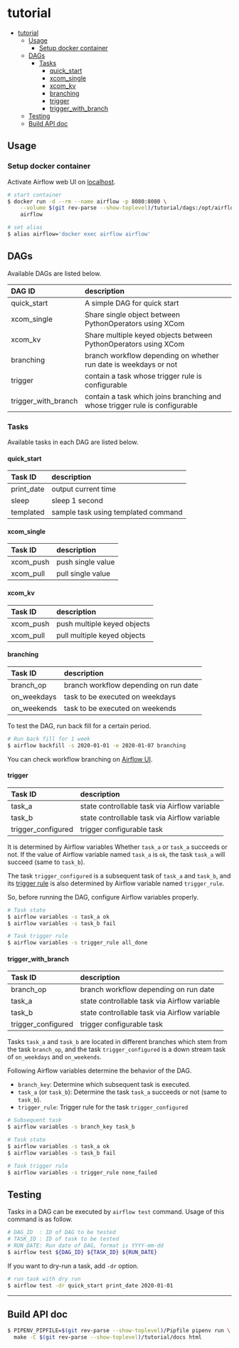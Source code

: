 # tutorial

<!-- TOC -->

- [tutorial](#tutorial)
    - [Usage](#usage)
        - [Setup docker container](#setup-docker-container)
    - [DAGs](#dags)
        - [Tasks](#tasks)
            - [quick_start](#quick_start)
            - [xcom_single](#xcom_single)
            - [xcom_kv](#xcom_kv)
            - [branching](#branching)
            - [trigger](#trigger)
            - [trigger_with_branch](#trigger_with_branch)
    - [Testing](#testing)
    - [Build API doc](#build-api-doc)

<!-- /TOC -->

## Usage

### Setup docker container

Activate Airflow web UI on [localhost](http://localhost:8080).

```bash
# start container
$ docker run -d --rm --name airflow -p 8080:8080 \
    --volume $(git rev-parse --show-toplevel)/tutorial/dags:/opt/airflow/dags \
    airflow

# set alias
$ alias airflow='docker exec airflow airflow'
```

## DAGs

Available DAGs are listed below.

DAG ID|description
:--|:--
quick_start|A simple DAG for quick start
xcom_single|Share single object between PythonOperators using XCom
xcom_kv|Share multiple keyed objects between PythonOperators using XCom
branching|branch workflow depending on whether run date is weekdays or not
trigger|contain a task whose trigger rule is configurable
trigger_with_branch|contain a task which joins branching and whose trigger rule is configurable

### Tasks

Available tasks in each DAG are listed below.

#### quick_start

Task ID|description
:--|:--
print_date|output current time
sleep|sleep 1 second
templated|sample task using templated command

#### xcom_single

Task ID|description
:--|:--
xcom_push|push single value
xcom_pull|pull single value

#### xcom_kv

Task ID|description
:--|:--
xcom_push|push multiple keyed objects
xcom_pull|pull multiple keyed objects

#### branching

Task ID|description
:--|:--
branch_op|branch workflow depending on run date
on_weekdays|task to be executed on weekdays
on_weekends|task to be executed on weekends

To test the DAG, run back fill for a certain period.

```bash
# Run back fill for 1 week
$ airflow backfill -s 2020-01-01 -e 2020-01-07 branching
```

You can check workflow branching on [Airflow UI](http://localhost:8080/admin/airflow/tree?dag_id=branching).

#### trigger

Task ID|description
:--|:--
task_a|state controllable task via Airflow variable
task_b|state controllable task via Airflow variable
trigger_configured|trigger configurable task

It is determined by Airflow variables Whether `task_a` or `task_a` succeeds or not.
If the value of Airflow variable named `task_a` is `ok`, the task `task_a` will succeed (same to `task_b`).

The task `trigger_configured` is a subsequent task of `task_a` and `task_b`, and its [trigger rule](https://airflow.apache.org/docs/apache-airflow/stable/concepts.html#trigger-rules)
is also determined by Airflow variable named `trigger_rule`.

So, before running the DAG, configure Airflow variables properly.

```bash
# Task state
$ airflow variables -s task_a ok
$ airflow variables -s task_b fail

# Task trigger rule
$ airflow variables -s trigger_rule all_done
```

#### trigger_with_branch

Task ID|description
:--|:--
branch_op|branch workflow depending on run date
task_a|state controllable task via Airflow variable
task_b|state controllable task via Airflow variable
trigger_configured|trigger configurable task

Tasks `task_a` and `task_b` are located in different branches which stem from the task `branch_op`,
and the task `trigger_configured` is a down stream task of `on_weekdays` and `on_weekends`.

Following Airflow variables determine the behavior of the DAG.

- `branch_key`: Determine which subsequent task is executed.
- `task_a` (or `task_b`): Determine the task `task_a` succeeds or not (same to `task_b`).
- `trigger_rule`: Trigger rule for the task `trigger_configured`

```bash
# Subsequent task
$ airflow variables -s branch_key task_b

# Task state
$ airflow variables -s task_a ok
$ airflow variables -s task_b fail

# Task trigger rule
$ airflow variables -s trigger_rule none_failed
```

## Testing

Tasks in a DAG can be executed by `airflow test` command.
Usage of this command is as follow.

```bash
# DAG_ID  : ID of DAG to be tested
# TASK_ID : ID of task to be tested
# RUN_DATE: Run date of DAG, format is YYYY-mm-dd
$ airflow test ${DAG_ID} ${TASK_ID} ${RUN_DATE}
```

If you want to dry-run a task, add `-dr` option.

```bash
# run task with dry run
$ airflow test -dr quick_start print_date 2020-01-01
```

---

## Build API doc

```bash
$ PIPENV_PIPFILE=$(git rev-parse --show-toplevel)/Pipfile pipenv run \
  make -C $(git rev-parse --show-toplevel)/tutorial/docs html
```
